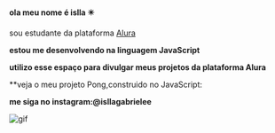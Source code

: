 **ola meu nome é islla ✴️**  

 sou estudante da plataforma [Alura](https://www.alura.com.br)

**estou me desenvolvendo na linguagem JavaScript**

**utilizo esse espaço para divulgar meus projetos da plataforma Alura**

**veja o meu projeto Pong,construido no JavaScript:

**me siga no instagram:@isllagabrielee**

![gif](https://media1.tenor.com/m/cRyDhzX-62sAAAAC/comemorando-s%C3%A3o-paulo-fc.gif)

